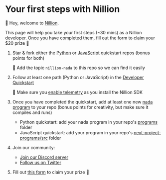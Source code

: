 # Your first steps with Nillion

👋 Hey, welcome to [Nillion](https://docs.nillion.com/).

This page will help you take your first steps (~30 mins) as a Nillion developer. Once you have completed them, fill out the form to claim your $20 prize 🎉

1. Star & fork either the [Python](https://github.com/NillionNetwork/nillion-python-starter) or [JavaScript](https://github.com/NillionNetwork/scaffold-nillion) quickstart repos (bonus points for both)
    
    🚨 Add the topic `nillion-nada` to this repo so we can find it easily 
    
2. Follow at least one path (Python or JavaScript) in the [Developer Quickstart](/quickstart)
    
    🚨 Make sure you [enable telemetry](/nillion-sdk-and-tools#installation) as you install the Nillion SDK
    
3. Once you have completed the quickstart, add at least one new [nada program](/nada-lang-programs) to your repo (bonus points for creativity, but make sure it compiles and runs)
    - Python quickstart: add your nada program in your repo's [programs](https://github.com/NillionNetwork/nillion-python-starter/tree/main/programs) folder
    - JavaScript quickstart: add your program in your repo's [next-project-programs/src](https://github.com/NillionNetwork/scaffold-nillion/tree/main/packages/nillion/next-project-programs/src) folder

4. Join our community:
    - [Join our Discord server](https://discord.com/invite/nillionnetwork)
    - [Follow us on Twitter](https://x.com/nillionnetwork)

5. Fill out [this form](https://forms.gle/TXhKmEjjrRhFYtf48) to claim your prize 🎉